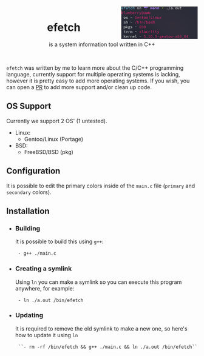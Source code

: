 <img src="https://raw.githubusercontent.com/NoSequel/efetch/main/screenshot.png" width="40%" align="right">
<h1 align="center">efetch</h1>
<p align="center">is a system information tool written in C++</p><br>

``efetch`` was written by me to learn more about the C/C++ programming language, currently support for multiple operating systems is lacking, however it is pretty easy to add more operating systems. If you wish, you can open a [PR](https://github.com/NoSequel/efetch/pulls) to add more support and/or clean up code.

## OS Support
Currently we support 2 OS' (1 untested).
* Linux:
    - Gentoo/Linux (Portage)
* BSD:
    - FreeBSD/BSD (pkg)

## Configuration
It is possible to edit the primary colors inside of the ``main.c`` file (``primary`` and ``secondary`` colors).

## Installation
* ### Building
    It is possible to build this using ``g++``:
       
       - g++ ./main.c

* ### Creating a symlink
    Using ``ln`` you can make a symlink so you can execute this program anywhere, for example:
       
       - ln ./a.out /bin/efetch
* ### Updating 
    It is required to remove the old symlink to make a new one, so here's how to update it using ``ln``

       ``- rm -rf /bin/efetch && g++ ./main.c && ln ./a.out /bin/efetch`` 
